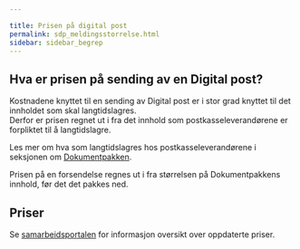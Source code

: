 ```yaml
---

title: Prisen på digital post  
permalink: sdp_meldingsstorrelse.html
sidebar: sidebar_begrep
---
```


## Hva er prisen på sending av en Digital post?

Kostnadene knyttet til en sending av Digital post er i stor grad knyttet
til det innholdet som skal langtidslagres.  
Derfor er prisen regnet ut i fra det innhold som postkasseleverandørene
er forpliktet til å langtidslagre.

Les mer om hva som langtidslagres hos postkasseleverandørene i seksjonen
om [Dokumentpakken](https://difi.github.io/felleslosninger/sdp_langtidslagring.html).

Prisen på en forsendelse regnes ut i fra størrelsen på Dokumentpakkens
innhold, før det det pakkes ned.

## Priser

Se [samarbeidsportalen](https://samarbeid.difi.no) for informasjon
oversikt over oppdaterte priser.
